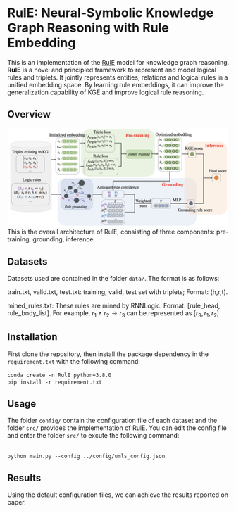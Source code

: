 # RulE: Neural-Symbolic Knowledge Graph Reasoning with Rule Embedding

This is an implementation of the [RulE]() model for knowledge graph reasoning. **RulE** is a novel and principled framework to represent and model logical rules and triplets. It jointly represents entities, relations and logical rules in a unified embedding space. By learning rule embeddings, it can improve the generalization capability of KGE and improve logical rule reasoning.

## Overview

![figure](figures/overall.png)
This is the overall architecture of RulE, consisting of three components: pre-training, grounding, inference.

## Datasets

Datasets used are contained in the folder ``data/``. The format is as follows:

train.txt, valid.txt, test.txt: training, valid, test set with triplets; Format: (h,r,t).

mined_rules.txt: These rules are mined by RNNLogic. Format: [rule_head, rule_body_list]. For example, $r_1 \land r_2 \rightarrow r_3$ can be represented as $[r_3,r_1,r_2]$

## Installation

First clone the repository, then install the package dependency in the `requirement.txt` with the following command:

```
conda create -n RulE python=3.8.0
pip install -r requirement.txt
```

## Usage

The folder ``config/`` contain the configuration file of each dataset and the folder ``src/`` provides the implementation of RulE.  You can edit the config file and enter the folder ``src/`` to excute the following command:

```

python main.py --config ../config/umls_config.json
```

## Results

Using the default configuration files, we can achieve the results reported on paper.

<!-- 
## Citation
Please consider citing the following paper if you find our codes helpful. Thank you!
```

``` -->

